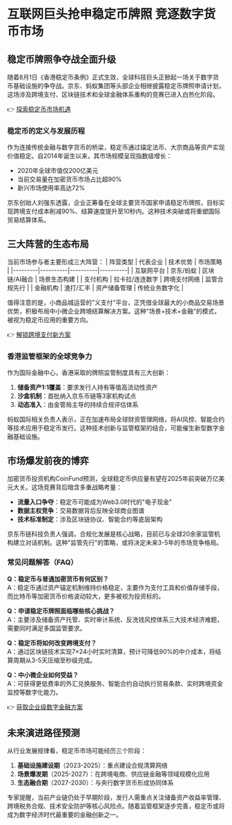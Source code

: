 # 互联网巨头抢申稳定币牌照 竞逐数字货币市场

## 稳定币牌照争夺战全面升级

随着8月1日《香港稳定币条例》正式生效，全球科技巨头正掀起一场关于数字货币基础设施的争夺战。京东、蚂蚁集团等头部企业相继披露稳定币牌照申请计划，这场涉及跨境支付、区块链技术和全球金融体系重构的竞赛已进入白热化阶段。

👉 [探索稳定币市场机遇](https://bit.ly/okx_welcome)

### 稳定币的定义与发展历程
作为连接传统金融与数字货币的桥梁，稳定币通过锚定法币、大宗商品等资产实现价值稳定。自2014年诞生以来，其市场规模呈现指数级增长：
- 2020年全球市值仅200亿美元
- 当前交易量在加密货币市场占比超90%
- 新兴市场使用率高达72%

京东创始人刘强东透露，企业正筹备在全球主要货币国家申请稳定币牌照，目标实现跨境支付成本削减90%、结算速度提升至10秒内。这种技术突破或将重塑国际贸易结算体系。

## 三大阵营的生态布局

当前市场参与者主要形成三大阵营：
| 阵营类型 | 代表企业 | 技术优势 | 市场策略 |
|---------|----------|----------|----------|
| 互联网平台 | 京东/蚂蚁 | 区块链/AI融合 | 场景生态构建 |
| 支付机构 | 拉卡拉/连连数字 | 跨境支付网络 | 监管合规先行 |
| 金融机构 | 渣打/汇丰 | 资产储备管理 | 传统业务数字化 |

值得注意的是，小商品城运营的"义支付"平台，正凭借全球最大的小商品交易场景优势，积极布局中小微企业跨境结算解决方案。这种"场景+技术+金融"的模式，被视为稳定币应用的重要方向。

👉 [解锁跨境支付新方案](https://bit.ly/okx_welcome)

### 香港监管框架的全球竞争力
作为国际金融中心，香港采取的牌照监管制度具有三大创新：
1. **储备资产1:1覆盖**：要求发行人持有等值高流动性资产
2. **沙盒机制**：首批纳入京东币链等3家机构试点
3. **动态准入**：由金管局主导的持续合规评估体系

蚂蚁国际相关负责人表示，正在加速布局全球财资管理网络，将AI风控、智能合约等技术应用于稳定币发行。这种技术创新与监管框架的结合，可能催生新型数字金融基础设施。

## 市场爆发前夜的博弈

加密货币投资机构CoinFund预测，全球稳定币供应量有望在2025年前突破万亿美元大关。这场竞赛背后暗含多重战略考量：
- **流量入口争夺**：稳定币可能成为Web3.0时代的"电子现金"
- **数据主权竞争**：交易数据背后反映全球商业图谱
- **技术标准制定**：涉及区块链协议、智能合约等底层架构

京东币链科技负责人强调，合规化发展是核心战略，目前已与全球20余家监管机构建立对话机制。这种"监管先行"的策略，或将决定未来3-5年的市场竞争格局。

### 常见问题解答（FAQ）
**Q：稳定币与普通加密货币有何区别？**  
A：稳定币通过资产锚定机制维持价格稳定，主要作为支付工具和价值存储手段，而比特币等加密货币价格波动较大，更多被视为投资标的。

**Q：申请稳定币牌照面临哪些核心挑战？**  
A：主要涉及储备资产托管、实时审计系统、反洗钱风控体系三大技术经济难题，需要同时满足多国监管要求。

**Q：稳定币将如何改变跨境支付？**  
A：通过区块链技术实现7×24小时实时清算，预计可降低90%的中介成本，将结算周期从3-5天压缩至秒级完成。

**Q：中小微企业如何受益？**  
A：可获得更低费率的外汇兑换服务、智能合约自动执行贸易条款、实时跨境资金监控等数字化能力。

👉 [获取企业级数字金融方案](https://bit.ly/okx_welcome)

## 未来演进路径预测

从行业发展规律看，稳定币市场可能经历三个阶段：
1. **基础设施建设期**（2023-2025）：重点建设合规清算网络
2. **场景爆发期**（2025-2027）：在跨境电商、供应链金融等领域规模化应用
3. **生态融合期**（2027-2030）：与央行数字货币形成协同体系

专家提醒，当前产业链仍处于早期阶段，发行人需重点关注储备资产收益率管理、跨境税务合规、技术安全防护等核心风险点。随着监管框架逐步完善，稳定币或将成为数字经济时代最重要的金融创新之一。
